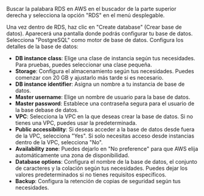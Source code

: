Buscar la palabara RDS en AWS en el buscador de la parte superior derecha y selecciona la opción "RDS" en el menú desplegable.

Una vez dentro de RDS, haz clic en "Create database" (Crear base de datos).
Aparecerá una pantalla donde podrás configurar tu base de datos. Selecciona "PostgreSQL" como motor de base de datos.
Configura los detalles de la base de datos:
- **DB instance class**: Elige una clase de instancia según tus necesidades. Para pruebas, puedes seleccionar una clase pequeña.
- **Storage**: Configura el almacenamiento según tus necesidades. Puedes comenzar con 20 GB y ajustarlo más tarde si es necesario.
- **DB instance identifier**: Asigna un nombre a tu instancia de base de datos.
- **Master username**: Elige un nombre de usuario para la base de datos.
- **Master password**: Establece una contraseña segura para el usuario de la base debase de datos.
- **VPC**: Selecciona la VPC en la que deseas crear la base de datos. Si no tienes una VPC, puedes usar la predeterminada.
- **Public accessibility**: Si deseas acceder a la base de datos desde fuera de la VPC, selecciona "Yes". Si solo necesitas acceso desde instancias dentro de la VPC, selecciona "No".
- **Availability zone**: Puedes dejarlo en "No preference" para que AWS elija automáticamente una zona de disponibilidad.
- **Database options**: Configura el nombre de la base de datos, el conjunto de caracteres y la colación según tus necesidades. Puedes dejar los valores predeterminados si no tienes requisitos específicos.
- **Backup**: Configura la retención de copias de seguridad según tus necesidades.
